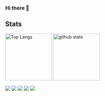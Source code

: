 ### Hi there 👋

<!--
**fuku-uma/fuku-uma** is a ✨ _special_ ✨ repository because its `README.md` (this file) appears on your GitHub profile.

Here are some ideas to get you started:

- 🔭 I’m currently working on ...
- 🌱 I’m currently learning ...
- 👯 I’m looking to collaborate on ...
- 🤔 I’m looking for help with ...
- 💬 Ask me about ...
- 📫 How to reach me: ...
- 😄 Pronouns: ...
- ⚡ Fun fact: ...
-->

## Stats
<p align="left"> 
  <img alt="Top Langs" height="150px" src="https://github-readme-stats.vercel.app/api/top-langs/?username=fuku-uma&layout=compact&show_icons=true&theme=onedark" />
  <img alt="github stats" height="150px" src="https://github-readme-stats.vercel.app/api?username=fuku-uma&theme=onedark&show_icons=ture" />
</p>

![](http://github-profile-summary-cards.vercel.app/api/cards/profile-details?username=fuku-uma&theme=gruvbox&width=400)
![](http://github-profile-summary-cards.vercel.app/api/cards/repos-per-language?username=fuku-uma&theme=gruvbox&width=400)
![](http://github-profile-summary-cards.vercel.app/api/cards/most-commit-language?username=fuku-uma&theme=gruvbox&width=400)
![](http://github-profile-summary-cards.vercel.app/api/cards/stats?username=fuku-uma&theme=gruvbox&width=400)
![](http://github-profile-summary-cards.vercel.app/api/cards/productive-time?username=fuku-uma&theme=gruvbox&utcOffset=9&width=400)



<!--## Trophy->
<!-- ![trophy](https://github-profile-trophy.vercel.app/?username=fuku-uma&theme=gruvbox) -->
